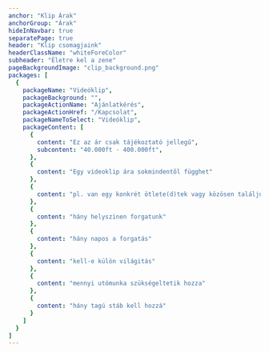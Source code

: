 ```yaml
---
anchor: "Klip Árak"
anchorGroup: "Árak"
hideInNavbar: true
separatePage: true
header: "Klip csomagjaink"
headerClassName: "whiteForeColor"
subheader: "Életre kel a zene"
pageBackgroundImage: "clip_background.png"
packages: [
  {
    packageName: "Videóklip",
    packageBackground: "",
    packageActionName: "Ajánlatkérés",
    packageActionHref: "/Kapcsolat",
    packageNameToSelect: "Videóklip",
    packageContent: [
      {
        content: "Ez az ár csak tájékoztató jellegű",
        subcontent: "40.000ft - 400.000ft",
      },
      {
        content: "Egy videoklip ára sokmindentől függhet"
      },
      {
        content: "pl. van egy konkrét ötlete(d)tek vagy közösen találjuk ki"
      },
      {
        content: "hány helyszinen forgatunk"
      },
      {
        content: "hány napos a forgatás"
      },
      {
        content: "kell-e külön világitás"
      },
      {
        content: "mennyi utómunka szükségeltetik hozza"
      },
      {
        content: "hány tagú stáb kell hozzá"
      }
    ]
  }
]
---
```

